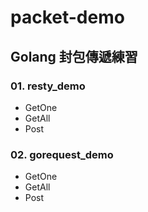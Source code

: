 # packet-demo

## Golang 封包傳遞練習

### 01. resty_demo
* GetOne
* GetAll
* Post

### 02. gorequest_demo
* GetOne
* GetAll
* Post
